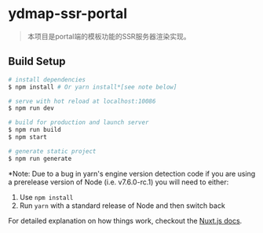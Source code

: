 # ydmap-ssr-portal

> 本项目是portal端的模板功能的SSR服务器渲染实现。

## Build Setup

``` bash
# install dependencies
$ npm install # Or yarn install*[see note below]

# serve with hot reload at localhost:10086
$ npm run dev

# build for production and launch server
$ npm run build
$ npm start

# generate static project
$ npm run generate
```

*Note: Due to a bug in yarn's engine version detection code if you are
using a prerelease version of Node (i.e. v7.6.0-rc.1) you will need to either:
  1. Use `npm install`
  2. Run `yarn` with a standard release of Node and then switch back

For detailed explanation on how things work, checkout the [Nuxt.js docs](https://github.com/nuxt/nuxt.js).
